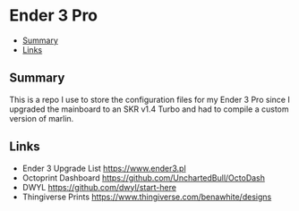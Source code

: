 # Ender 3 Pro
<!-- vscode-markdown-toc -->
* [Summary](#Summary)
* [Links](#Links)

<!-- vscode-markdown-toc-config
	numbering=false
	autoSave=true
	/vscode-markdown-toc-config -->
<!-- /vscode-markdown-toc -->

## <a name='Summary'></a>Summary

This is a repo I use to store the configuration files for my Ender 3 Pro since I upgraded the mainboard to an SKR v1.4 Turbo and had to compile a custom version of marlin.

## <a name='Links'></a>Links

* Ender 3 Upgrade List <https://www.ender3.pl>
* Octoprint Dashboard <https://github.com/UnchartedBull/OctoDash>
* DWYL <https://github.com/dwyl/start-here>
* Thingiverse Prints <https://www.thingiverse.com/benawhite/designs>
